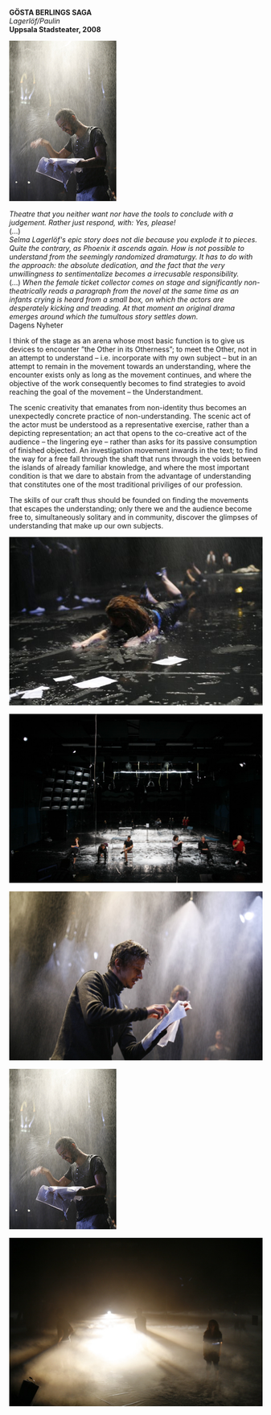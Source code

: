 **GÖSTA BERLINGS SAGA**  
*Lagerlöf/Paulin*  
**Uppsala Stadsteater, 2008**

![](/gostauppsala4.jpg)

*Theatre that you neither want nor have the tools to conclude with a judgement. Rather just respond, with: Yes, please!*  
(...)  
*Selma Lagerlöf's epic story does not die because you explode it to pieces. Quite the contrary, as Phoenix it ascends again. How is not possible to understand from the seemingly randomized dramaturgy. It has to do with the approach: the absolute dedication, and the fact that the very unwillingness to sentimentalize becomes a irrecusable responsibility.*  
(...)
*When the female ticket collector comes on stage and significantly non-theatrically reads a paragraph from the novel at the same time as an infants crying is heard from a small box, on which the actors are desperately kicking and treading. At that moment an original drama emerges around which the tumultous story settles down.*  
Dagens Nyheter

I think of the stage as an arena whose most basic function is to give us devices to encounter ”the Other in its Otherness”; to meet the Other, not in an attempt to understand – i.e. incorporate with my own subject – but in an attempt to remain in the movement towards an understanding, where the encounter exists only as long as the movement continues, and where the objective of the work consequently becomes to find strategies to avoid reaching the goal of the movement – the Understandment.

The scenic creativity that emanates from non-identity thus becomes an unexpectedly concrete practice of non-understanding. The scenic act of the actor must be understood as a representative exercise, rather than a depicting representation; an act that opens to the co-creative act of the audience – the lingering eye – rather than asks for its passive consumption of finished objected. An investigation movement inwards in the text; to find the way for a free fall through the shaft that runs through the voids between the islands of already familiar knowledge, and where the most important condition is that we dare to abstain from the advantage of understanding that constitutes one of the most traditional priviliges of our profession.

The skills of our craft thus should be founded on finding the movements that escapes the understanding; only there we and the audience become free to, simultaneously solitary and in community, discover the glimpses of understanding that make up our own subjects.

![](/gostauppsala1.jpeg)

![](/gostauppsala2.jpg)

![](/gostauppsala3.jpg)

![](/gostauppsala4.jpg)

![](/gostauppsala5.jpg)
